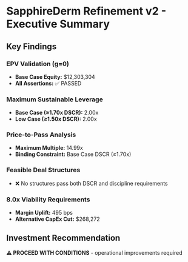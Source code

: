 # SapphireDerm Refinement v2 - Executive Summary

## Key Findings

### EPV Validation (g=0)
- **Base Case Equity:** $12,303,304
- **All Assertions:** ✅ PASSED

### Maximum Sustainable Leverage
- **Base Case (≥1.70x DSCR):** 2.00x
- **Low Case (≥1.50x DSCR):** 2.00x

### Price-to-Pass Analysis
- **Maximum Multiple:** 14.99x
- **Binding Constraint:** Base Case DSCR (≥1.70x)

### Feasible Deal Structures
- ❌ No structures pass both DSCR and discipline requirements

### 8.0x Viability Requirements
- **Margin Uplift:** 495 bps
- **Alternative CapEx Cut:** $268,272

## Investment Recommendation

**⚠️ PROCEED WITH CONDITIONS** - operational improvements required
